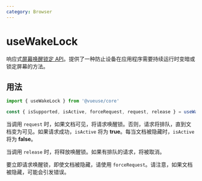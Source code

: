 ```yaml
---
category: Browser
---
```


# useWakeLock

响应式[屏幕唤醒锁定 API](https://developer.mozilla.org/en-US/docs/Web/API/Screen_Wake_Lock_API)。提供了一种防止设备在应用程序需要持续运行时变暗或锁定屏幕的方法。

## 用法

```ts
import { useWakeLock } from '@vueuse/core'

const { isSupported, isActive, forceRequest, request, release } = useWakeLock()
```

当调用 `request` 时，如果文档可见，将请求唤醒锁。否则，请求将排队，直到文档变为可见。如果请求成功，`isActive` 将为 **true**。每当文档被隐藏时，`isActive` 将为 **false**。

当调用 `release` 时，将释放唤醒锁。如果有排队的请求，将被取消。

要立即请求唤醒锁，即使文档被隐藏，请使用 `forceRequest`。请注意，如果文档被隐藏，可能会引发错误。
